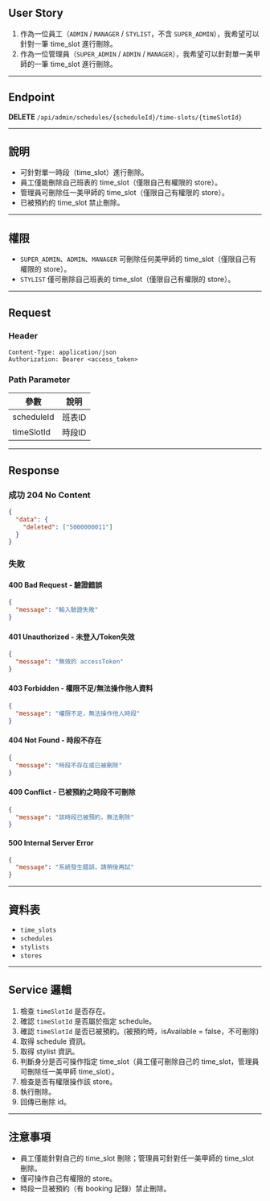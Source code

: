 ## User Story

1. 作為一位員工（`ADMIN` / `MANAGER` / `STYLIST`，不含 `SUPER_ADMIN`），我希望可以針對一筆 time_slot 進行刪除。
2. 作為一位管理員（`SUPER_ADMIN` / `ADMIN` / `MANAGER`），我希望可以針對單一美甲師的一筆 time_slot 進行刪除。

---

## Endpoint

**DELETE** `/api/admin/schedules/{scheduleId}/time-slots/{timeSlotId}`

---

## 說明

- 可針對單一時段（time_slot）進行刪除。
- 員工僅能刪除自己班表的 time_slot（僅限自己有權限的 store）。
- 管理員可刪除任一美甲師的 time_slot（僅限自己有權限的 store）。
- 已被預約的 time_slot 禁止刪除。

---

## 權限

- `SUPER_ADMIN`、`ADMIN`、`MANAGER` 可刪除任何美甲師的 time_slot（僅限自己有權限的 store）。
- `STYLIST` 僅可刪除自己班表的 time_slot（僅限自己有權限的 store）。

---

## Request

### Header

```http
Content-Type: application/json
Authorization: Bearer <access_token>
```

### Path Parameter

| 參數       | 說明   |
| ---------- | ------ |
| scheduleId | 班表ID |
| timeSlotId | 時段ID |

---

## Response

### 成功 204 No Content

```json
{
  "data": {
    "deleted": ["5000000011"]
  }
}
```

### 失敗

#### 400 Bad Request - 驗證錯誤

```json
{
  "message": "輸入驗證失敗"
}
```

#### 401 Unauthorized - 未登入/Token失效

```json
{
  "message": "無效的 accessToken"
}
```

#### 403 Forbidden - 權限不足/無法操作他人資料

```json
{
  "message": "權限不足，無法操作他人時段"
}
```

#### 404 Not Found - 時段不存在

```json
{
  "message": "時段不存在或已被刪除"
}
```

#### 409 Conflict - 已被預約之時段不可刪除

```json
{
  "message": "該時段已被預約，無法刪除"
}
```

#### 500 Internal Server Error

```json
{
  "message": "系統發生錯誤，請稍後再試"
}
```

---

## 資料表

- `time_slots`
- `schedules`
- `stylists`
- `stores`

---

## Service 邏輯

1. 檢查 `timeSlotId` 是否存在。
2. 確認 `timeSlotId` 是否屬於指定 schedule。
3. 確認 `timeSlotId` 是否已被預約。(被預約時，isAvailable = false，不可刪除)
4. 取得 schedule 資訊。
5. 取得 stylist 資訊。
7. 判斷身分是否可操作指定 time_slot（員工僅可刪除自己的 time_slot，管理員可刪除任一美甲師 time_slot）。
8. 檢查是否有權限操作該 store。
9. 執行刪除。
10. 回傳已刪除 id。

---

## 注意事項

- 員工僅能針對自己的 time_slot 刪除；管理員可針對任一美甲師的 time_slot 刪除。
- 僅可操作自己有權限的 store。
- 時段一旦被預約（有 booking 記錄）禁止刪除。

